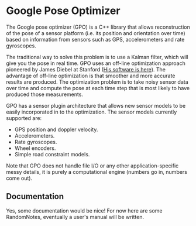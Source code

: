 # Google Pose Optimizer #

The Google pose optimizer (GPO) is a C++ library that allows reconstruction of the pose of a sensor platform (i.e. its position and orientation over time) based on information from sensors such as GPS, accelerometers and rate gyroscopes.

The traditional way to solve this problem is to use a Kalman filter, which will give you the  pose in real time. GPO uses an off-line optimization approach pioneered by James Diebel at Stanford ([His software is here](http://ai.stanford.edu/~diebel/smoother.html)). The advantage of off-line optimization is that smoother and more accurate results are produced. The optimization problem is to take noisy sensor data over time and compute the pose at each time step that is most likely to have produced those measurements.

GPO has a sensor plugin architecture that allows new sensor models to be easily incorporated in to the optimization. The sensor models currently supported are:
  * GPS position and doppler velocity.
  * Accelerometers.
  * Rate gyroscopes.
  * Wheel encoders.
  * Simple road constraint models.

Note that GPO does not handle file I/O or any other application-specific messy details, it is purely a computational engine (numbers go in, numbers come out).

## Documentation ##

Yes, some documentation would be nice! For now here are some RandomNotes, eventually a user's manual will be written.